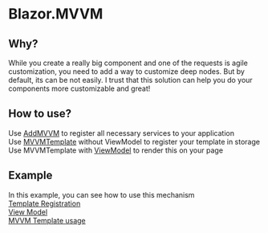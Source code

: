 # Blazor.MVVM
## Why?
While you create a really big component and one of the requests is agile customization, you need to add a way to customize deep nodes. But by default, its can be not easily.
I trust that this solution can help you do your components more customizable and great!

## How to use?
Use [AddMVVM](./Blazor.MVVM/Registration.cs) to register all necessary services to your application </br>
Use [MVVMTemplate](./Blazor.MVVM/MVVMTemplate.razor.cs) without ViewModel to register your template in storage  </br>
Use MVVMTemplate with [ViewModel](./Blazor.MVVM/BaseViewModel.cs) to render this on your page 

## Example
In this example, you can see how to use this mechanism  </br>
[Template Registration](./Example/Shared/RegistrateTemplates.razor)  </br>
[View Model](./Example/ViewModels.cs)  </br>
[MVVM Template usage](./Example/Pages/Index.razor)  </br>
